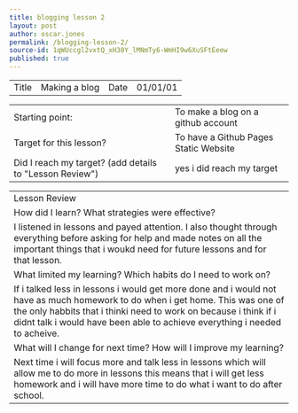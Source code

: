 ```yaml
---
title: blogging lesson 2
layout: post
author: oscar.jones
permalink: /blogging-lesson-2/
source-id: 1qWUccgl2vxtQ_xH30Y_lMNmTy6-WmHI9w6XuSFtEeew
published: true
---
```

<table>
  <tr>
    <td>Title</td>
    <td>Making a blog</td>
    <td>Date</td>
    <td>01/01/01</td>
  </tr>
</table>


<table>
  <tr>
    <td>Starting point:</td>
    <td>To make a blog on a github account</td>
  </tr>
  <tr>
    <td>Target for this lesson?</td>
    <td>To have a Github Pages Static Website</td>
  </tr>
  <tr>
    <td>Did I reach my target? 
(add details to "Lesson Review")</td>
    <td> yes i did reach my target</td>
  </tr>
</table>


<table>
  <tr>
    <td>Lesson Review</td>
  </tr>
  <tr>
    <td>How did I learn? What strategies were effective? </td>
  </tr>
  <tr>
    <td>I listened in lessons and payed attention. I also thought through everything before asking for help and made notes on all the important things that i woukd need for future lessons and for that lesson.</td>
  </tr>
  <tr>
    <td>What limited my learning? Which habits do I need to work on? </td>
  </tr>
  <tr>
    <td>If i talked less in lessons i would get more done and i would not have as much homework to do when i get home. This was one of the only habbits that i thinki need to work on because i think if i didnt talk i would have been able to achieve everything i needed to acheive.</td>
  </tr>
  <tr>
    <td>What will I change for next time? How will I improve my learning?</td>
  </tr>
  <tr>
    <td>Next time i will focus more and talk less in lessons which will allow me to do more in lessons this means that i will get less homework and i will have more time to do what i want to do after school.
</td>
  </tr>
</table>


